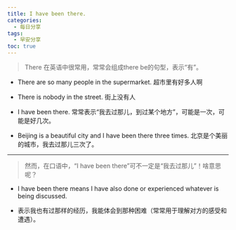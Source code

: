 ```yaml
---
title: I have been there.
categories:
  - 每日分享
tags:
  - 早安分享
toc: true 
---
```



> There 在英语中很常用，常常会组成there be的句型，表示“有”。

* There are so many people in the supermarket.  超市里有好多人啊

* There is nobody in the street. 街上没有人

* I have been there. 常常表示“我去过那儿，到过某个地方”，可能是一次，可能是好几次。

* Beijing is a beautiful city and I have been there three times. 北京是个美丽的城市，我去过那儿三次了。
 
 ---

>然而，在口语中，“I have been there”可不一定是“我去过那儿”！啥意思呢？

* I have been there means I have also done or experienced whatever is being discussed.

* 表示我也有过那样的经历，我能体会到那种困难（常常用于理解对方的感受和遭遇）。